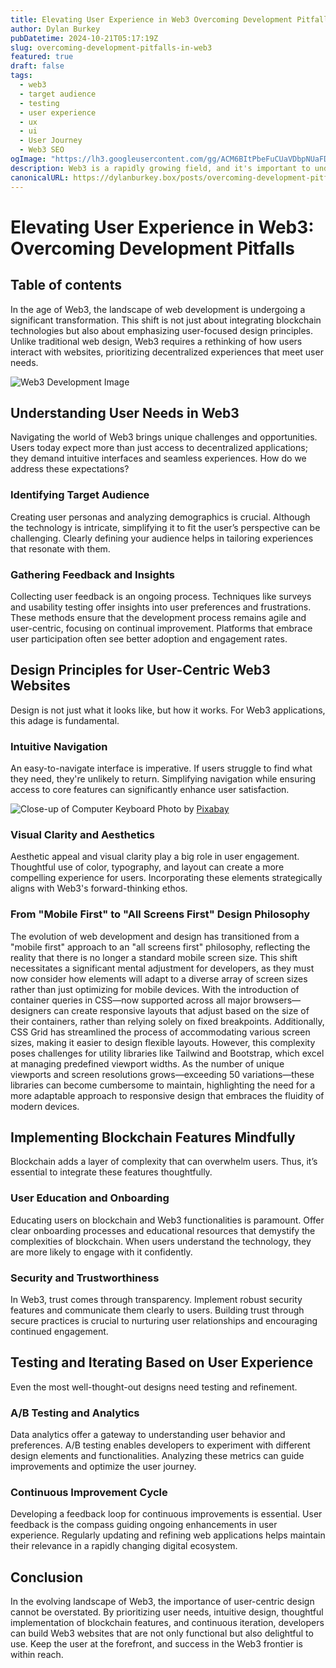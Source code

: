 ```yaml
---
title: Elevating User Experience in Web3 Overcoming Development Pitfalls
author: Dylan Burkey
pubDatetime: 2024-10-21T05:17:19Z
slug: overcoming-development-pitfalls-in-web3
featured: true
draft: false
tags:
  - web3
  - target audience
  - testing
  - user experience
  - ux
  - ui
  - User Journey
  - Web3 SEO
ogImage: "https://lh3.googleusercontent.com/gg/ACM6BItPbeFuCUaVDbpNUaFDOOKNE4JADwvJryRPxfUZRu3FSywY1eo-4acSq8lO23TqqLuYBOYUx7Qf4JzQ8zJL3Xd_zjt8dKVCycGTRR6rfq7kTMuXlRVQym6pps0BIbr0ljCAtcnuLY5CEPASj57VstXwhZVM0lvaNBzmOFAjH1pjpgpH3ww"
description: Web3 is a rapidly growing field, and it's important to understand how users interact with it.
canonicalURL: https://dylanburkey.box/posts/overcoming-development-pitfalls-in-web3/
---
```




# Elevating User Experience in Web3: Overcoming Development Pitfalls

## Table of contents


In the age of Web3, the landscape of web development is undergoing a significant transformation. This shift is not just about integrating blockchain technologies but also about emphasizing user-focused design principles. Unlike traditional web design, Web3 requires a rethinking of how users interact with websites, prioritizing decentralized experiences that meet user needs.



![Web3 Development Image](https://images.pexels.com/photos/577585/pexels-photo-577585.jpeg)

## Understanding User Needs in Web3

Navigating the world of Web3 brings unique challenges and opportunities. Users today expect more than just access to decentralized applications; they demand intuitive interfaces and seamless experiences. How do we address these expectations?

### Identifying Target Audience

Creating user personas and analyzing demographics is crucial. Although the technology is intricate, simplifying it to fit the user’s perspective can be challenging. Clearly defining your audience helps in tailoring experiences that resonate with them.

### Gathering Feedback and Insights

Collecting user feedback is an ongoing process. Techniques like surveys and usability testing offer insights into user preferences and frustrations. These methods ensure that the development process remains agile and user-centric, focusing on continual improvement. Platforms that embrace user participation often see better adoption and engagement rates.

## Design Principles for User-Centric Web3 Websites

Design is not just what it looks like, but how it works. For Web3 applications, this adage is fundamental.

### Intuitive Navigation

An easy-to-navigate interface is imperative. If users struggle to find what they need, they're unlikely to return. Simplifying navigation while ensuring access to core features can significantly enhance user satisfaction.

![Close-up of Computer Keyboard](https://images.pexels.com/photos/248515/pexels-photo-248515.png?auto=compress&cs=tinysrgb&dpr=2&h=650&w=940)
Photo by [Pixabay](https://www.pexels.com/@pixabay)

### Visual Clarity and Aesthetics

Aesthetic appeal and visual clarity play a big role in user engagement. Thoughtful use of color, typography, and layout can create a more compelling experience for users. Incorporating these elements strategically aligns with Web3's forward-thinking ethos.

### From "Mobile First" to "All Screens First" Design Philosophy

The evolution of web development and design has transitioned from a "mobile first" approach to an "all screens first" philosophy, reflecting the reality that there is no longer a standard mobile screen size. This shift necessitates a significant mental adjustment for developers, as they must now consider how elements will adapt to a diverse array of screen sizes rather than just optimizing for mobile devices. With the introduction of container queries in CSS—now supported across all major browsers—designers can create responsive layouts that adjust based on the size of their containers, rather than relying solely on fixed breakpoints. Additionally, CSS Grid has streamlined the process of accommodating various screen sizes, making it easier to design flexible layouts. However, this complexity poses challenges for utility libraries like Tailwind and Bootstrap, which excel at managing predefined viewport widths. As the number of unique viewports and screen resolutions grows—exceeding 50 variations—these libraries can become cumbersome to maintain, highlighting the need for a more adaptable approach to responsive design that embraces the fluidity of modern devices.

## Implementing Blockchain Features Mindfully

Blockchain adds a layer of complexity that can overwhelm users. Thus, it’s essential to integrate these features thoughtfully.

### User Education and Onboarding

Educating users on blockchain and Web3 functionalities is paramount. Offer clear onboarding processes and educational resources that demystify the complexities of blockchain. When users understand the technology, they are more likely to engage with it confidently.

### Security and Trustworthiness

In Web3, trust comes through transparency. Implement robust security features and communicate them clearly to users. Building trust through secure practices is crucial to nurturing user relationships and encouraging continued engagement.

## Testing and Iterating Based on User Experience

Even the most well-thought-out designs need testing and refinement.

### A/B Testing and Analytics

Data analytics offer a gateway to understanding user behavior and preferences. A/B testing enables developers to experiment with different design elements and functionalities. Analyzing these metrics can guide improvements and optimize the user journey.

### Continuous Improvement Cycle

Developing a feedback loop for continuous improvements is essential. User feedback is the compass guiding ongoing enhancements in user experience. Regularly updating and refining web applications helps maintain their relevance in a rapidly changing digital ecosystem.

## Conclusion

In the evolving landscape of Web3, the importance of user-centric design cannot be overstated. By prioritizing user needs, intuitive design, thoughtful implementation of blockchain features, and continuous iteration, developers can build Web3 websites that are not only functional but also delightful to use. Keep the user at the forefront, and success in the Web3 frontier is within reach.
